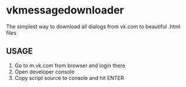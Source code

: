 # vkmessagedownloader
The simplest way to download all dialogs from vk.com to beautiful .html files  

## USAGE

1) Go to m.vk.com from browser and login there
2) Open developer console
3) Copy script source to console and hit ENTER

